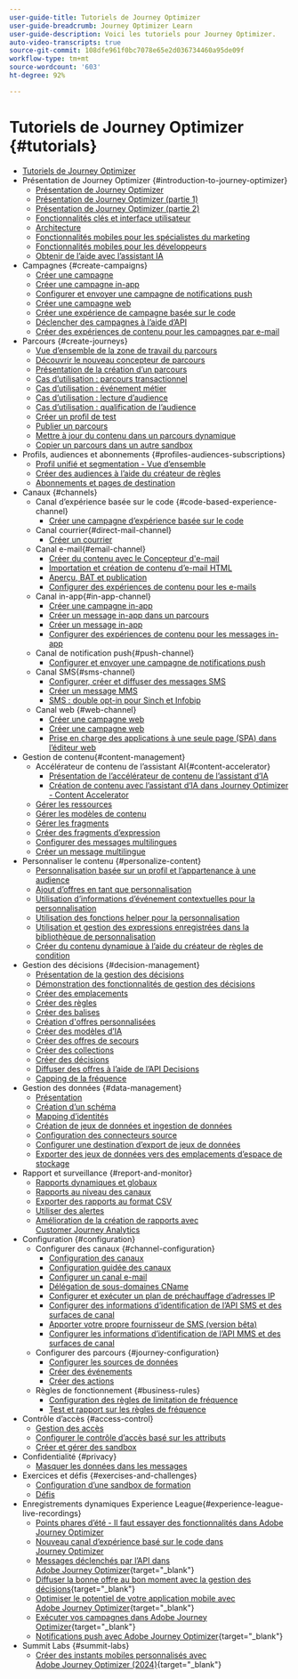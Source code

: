```yaml
---
user-guide-title: Tutoriels de Journey Optimizer
user-guide-breadcrumb: Journey Optimizer Learn
user-guide-description: Voici les tutoriels pour Journey Optimizer.
auto-video-transcripts: true
source-git-commit: 108dfe961f0bc7078e65e2d036734460a95de09f
workflow-type: tm+mt
source-wordcount: '603'
ht-degree: 92%

---
```



# Tutoriels de Journey Optimizer {#tutorials}

+ [Tutoriels de Journey Optimizer](/help/_ajo-main/overview.md)
+ Présentation de Journey Optimizer {#introduction-to-journey-optimizer}
   + [Présentation de Journey Optimizer](/help/introduction/introduction.md)
   + [Présentation de Journey Optimizer (partie 1)](/help/introduction/journey-optimizer-overview-part-1.md)
   + [Présentation de Journey Optimizer (partie 2)](/help/introduction/journey-optimizer-overview-part-2.md)
   + [Fonctionnalités clés et interface utilisateur](/help/introduction/key-capabilities-and-user-interface.md)
   + [Architecture](/help/introduction/architecture.md)
   + [Fonctionnalités mobiles pour les spécialistes du marketing](/help/channels/mobile-capabilities.md)
   + [Fonctionnalités mobiles pour les développeurs](/help/channels/mobile-capabilities-for-developers.md)
   + [Obtenir de l’aide avec l’assistant IA](/help/ai-assistant.md)
+ Campagnes {#create-campaigns}
   + [Créer une campagne](/help/create-campaigns/create-a-campaign.md)
   + [Créer une campagne in-app](/help/create-campaigns/in-app.md)
   + [Configurer et envoyer une campagne de notifications push](/help/create-campaigns/push-campaign.md)
   + [Créer une campagne web](/help/create-campaigns/web-campaign.md)
   + [Créer une expérience de campagne basée sur le code](https://experienceleague.adobe.com/fr/docs/journey-optimizer-learn/tutorials/channels/code-based-experience-channel/create-a-code-based-experience-campaign)
   + [Déclencher des campagnes à l’aide d’API](/help/create-campaigns/api-triggered-campaigns.md)
   + [Créer des expériences de contenu pour les campagnes par e-mail](/help/create-campaigns/content-experiments.md)
+ Parcours {#create-journeys}
   + [Vue d’ensemble de la zone de travail du parcours](/help/create-journeys/overview-over-the-journey-canvas.md)
   + [Découvrir le nouveau concepteur de parcours](/help/create-journeys/new-journey-designer.md)
   + [Présentation de la création d’un parcours](/help/create-journeys/introduction-to-building-a-journey.md)
   + [Cas d’utilisation : parcours transactionnel](/help/create-journeys/use-case-transactional-journey.md)
   + [Cas d’utilisation : événement métier](/help/create-journeys/use-case-business-event.md)
   + [Cas d’utilisation : lecture d’audience](/help/create-journeys/use-case-read-audience.md)
   + [Cas d’utilisation : qualification de l’audience](/help/create-journeys/use-case-audience-qualification.md)
   + [Créer un profil de test](/help/create-journeys/test-a-journey.md)
   + [Publier un parcours](/help/create-journeys/publish-a-journey.md)
   + [Mettre à jour du contenu dans un parcours dynamique](/help/create-journeys/update-content-in-live-journey.md)
   + [Copier un parcours dans un autre sandbox](/help/create-journeys/copy-a-journey.md)
+ Profils, audiences et abonnements {#profiles-audiences-subscriptions}
   + [Profil unifié et segmentation - Vue d’ensemble](/help/profiles-audiences-subscriptions/unified-profile-and-segmentation-overview.md)
   + [Créer des audiences à l’aide du créateur de règles](/help/profiles-audiences-subscriptions/create-audiences-using-the-rule-builder.md)
   + [Abonnements et pages de destination](/help/subscriptions-and-landing-pages.md)
+ Canaux {#channels}
   + Canal d’expérience basée sur le code {#code-based-experience-channel}
      + [Créer une campagne d’expérience basée sur le code](/help/channels/create-a-code-based-experience-campaign.md)
   + Canal courrier{#direct-mail-channel}
      + [Créer un courrier](/help/channels/direct-mail.md)
   + Canal e-mail{#email-channel}
      + [Créer du contenu avec le Concepteur d&#39;e-mail](/help/channels/create-content-with-the-email-designer.md)
      + [Importation et création de contenu d’e-mail HTML](/help/channels/import-and-author-html-email-content.md)
      + [Aperçu, BAT et publication](/help/channels/preview-proof-and-publish.md)
      + [Configurer des expériences de contenu pour les e-mails](/help/experimentation/content-experiments-for-emails.md)
   + Canal in-app{#in-app-channel}
      + [Créer une campagne in-app](/help/channels/create-an-in-app-campaign.md)
      + [Créer un message in-app dans un parcours](/help/channels/create-an-in-app-message-in-a-journey.md)
      + [Créer un message in-app](/help/channels/author-in-app-messages.md)
      + [Configurer des expériences de contenu pour les messages in-app](/help/experimentation/content-experiments-for-in-app-messages.md)
   + Canal de notification push{#push-channel}
      + [Configurer et envoyer une campagne de notifications push](/help/channels/create-a-push-campaign.md)
   + Canal SMS{#sms-channel}
      + [Configurer, créer et diffuser des messages SMS](/help/channels/author-sms-messages.md)
      + [Créer un message MMS](/help/channels/author-mms.md)
      + [SMS : double opt-in pour Sinch et Infobip](/help/channels/sms-double-opt-in.md)
   + Canal web {#web-channel}
      + [Créer une campagne web](/help/channels/create-a-web-campaign.md)
      + [Créer une campagne web](/help/channels/author-a-web-campaign.md)
      + [Prise en charge des applications à une seule page (SPA) dans l’éditeur web](/help/channels/singel-page-application-support.md)
+ Gestion de contenu{#content-management}
   + Accélérateur de contenu de l’assistant AI{#content-accelerator}
      + [Présentation de l’accélérateur de contenu de l’assistant d’IA](/help/content-management/introduction-to-the-ai-assistant-content-accelerator.md)
      + [Création de contenu avec l’assistant d’IA dans Journey Optimizer - Content Accelerator](/help/content-management/create-content-with-the-ai-assistant-content-accelerator.md)
   + [Gérer les ressources](/help/assets-essentials-overview.md)
   + [Gérer les modèles de contenu](/help/content-management/content-templates.md)
   + [Gérer les fragments](/help/content-management/manage-fragments.md)
   + [Créer des fragments d’expression](/help/content-management/expression-fragments.md)
   + [Configurer des messages multilingues](/help/content-management/set-up-multilingual-messages.md)
   + [Créer un message multilingue](/help/content-management/create-multilingual-messages.md)
+ Personnaliser le contenu {#personalize-content}
   + [Personnalisation basée sur un profil et l’appartenance à une audience](/help/personalize-content/profile-and-audience-membership-based-personalization.md)
   + [Ajout d’offres en tant que personnalisation](/help/personalize-content/add-offer-decisioning-to-messages.md)
   + [Utilisation d’informations d’événement contextuelles pour la personnalisation](/help/personalize-content/use-contextual-event-information-for-personalization.md)
   + [Utilisation des fonctions helper pour la personnalisation](/help/personalize-content/use-helper-functions-for-personalization.md)
   + [Utilisation et gestion des expressions enregistrées dans la bibliothèque de personnalisation](/help/personalize-content/use-and-manage-saved-expressions-in-personalization-library.md)
   + [Créer du contenu dynamique à l’aide du créateur de règles de condition](/help/personalize-content/create-dynamic-content.md)
+ Gestion des décisions {#decision-management}
   + [Présentation de la gestion des décisions](/help/decision-management/introduction-to-decision-management.md)
   + [Démonstration des fonctionnalités de gestion des décisions](/help/decision-management/demo-of-decision-management-capabilities.md)
   + [Créer des emplacements](/help/decision-management/create-placements.md)
   + [Créer des règles](/help/decision-management/create-rules.md)
   + [Créer des balises](/help/decision-management/create-tags.md)
   + [Création d&#39;offres personnalisées](/help/decision-management/create-personalized-offers.md)
   + [Créer des modèles d’IA](/help/decision-management/create-ai-models.md)
   + [Créer des offres de secours](/help/decision-management/create-fallback-offers.md)
   + [Créer des collections](/help/decision-management/create-collections.md)
   + [Créer des décisions](/help/decision-management/create-decisions.md)
   + [Diffuser des offres à l’aide de l’API Decisions](/help/decision-management/deliver-offers-with-the-decisions-api.md)
   + [Capping de la fréquence](/help/decision-management/frequency-capping.md)
+ Gestion des données {#data-management}
   + [Présentation](/help/data-management/set-up-data-overview.md)
   + [Création d’un schéma](/help/data-management/create-schema.md)
   + [Mapping d’identités](/help/data-management/map-identities.md)
   + [Création de jeux de données et ingestion de données](/help/data-management/create-datasets-and-ingest-data.md)
   + [Configuration des connecteurs source](/help/data-management/configure-source-connectors.md)
   + [Configurer une destination d’export de jeux de données](/help/data-management/configure-dataset-export-destination.md)
   + [Exporter des jeux de données vers des emplacements d’espace de stockage](/help/data-management/export-datasets.md)
+ Rapport et surveillance {#report-and-monitor}
   + [Rapports dynamiques et globaux](/help/report-and-monitor/live-and-global-reports.md)
   + [Rapports au niveau des canaux](/help/report-and-monitor/channel-level-reports.md)
   + [Exporter des rapports au format CSV](/help/report-and-monitor/export-reports-in-csv-format.md)
   + [Utiliser des alertes](/help/administration/alerts.md)
   + [Amélioration de la création de rapports avec Customer Journey Analytics](/help/report-and-monitor/enhanced-reporting-with-customer-journey-analytics.md)
+ Configuration {#configuration}
   + Configurer des canaux {#channel-configuration}
      + [Configuration des canaux](/help/set-up-channels/configure-channels.md)
      + [Configuration guidée des canaux](/help/set-up-channels/guided-channel-setup.md)
      + [Configurer un canal e-mail](/help/set-up-channels/set-up-email-channel.md)
      + [Délégation de sous-domaines CName](/help/set-up-channels/delegate-cname-subdomains.md)
      + [Configurer et exécuter un plan de préchauffage d’adresses IP](/help/administration/set-up-and-execute-an-ip-warmup-plan.md)
      + [Configurer des informations d’identification de l’API SMS et des surfaces de canal](/help/set-up-channels/set-up-sms-channel.md)
      + [Apporter votre propre fournisseur de SMS (version bêta)](/help/set-up-channels/bring-your-own-sms-provider.md)
      + [Configurer les informations d’identification de l’API MMS et des surfaces de canal](/help/set-up-channels/configure-mms-api-credentials-and-channel-surfaces.md)
   + Configurer des parcours {#journey-configuration}
      + [Configurer les sources de données](/help/set-up-journeys/configure-data-sources.md)
      + [Créer des événements](/help/set-up-journeys/create-events.md)
      + [Créer des actions](/help/set-up-journeys/create-actions.md)
   + Règles de fonctionnement {#business-rules}
      + [Configuration des règles de limitation de fréquence](/help/configuration/configure-frequency-capping-rules.md)
      + [Test et rapport sur les règles de fréquence](/help/configuration/test-and-report-on-frequency-rules.md)
+ Contrôle d’accès {#access-control}
   + [Gestion des accès](/help/set-up-access/access-management.md)
   + [Configurer le contrôle d’accès basé sur les attributs](/help/administration/attribute-based-access-control.md)
   + [Créer et gérer des sandbox](/help/set-up-access/create-and-manage-sandboxes.md)
+ Confidentialité {#privacy}
   + [Masquer les données dans les messages](/help/privacy/mask-data-in-messages.md)
+ Exercices et défis {#exercises-and-challenges}
   + [Configuration d’une sandbox de formation](https://experienceleague.adobe.com/docs/journey-optimizer-learn/configure-a-training-sandbox/introduction-and-prerequisites.html?lang=fr)
   + [Défis](https://experienceleague.adobe.com/docs/journey-optimizer-learn/challenges/introduction-and-prerequisites.html?lang=fr)
+ Enregistrements dynamiques Experience League{#experience-league-live-recordings}
   + [Points phares d’été - Il faut essayer des fonctionnalités dans Adobe Journey Optimizer](https://experienceleague.adobe.com/en/docs/events/experience-league-live-recordings/episodes/exl-live-episode-08-28-24)
   + [Nouveau canal d’expérience basé sur le code dans Journey Optimizer](https://experienceleague.adobe.com/fr/docs/events/experience-league-live-recordings/episodes/exl-live-episode-04-24-24)
   + [Messages déclenchés par l’API dans Adobe Journey Optimizer](https://experienceleague.adobe.com/docs/events/experience-league-live-recordings/episodes/exl-live-episode-8-23-23.html?lang=fr){target="_blank"}
   + [Diffuser la bonne offre au bon moment avec la gestion des décisions](https://experienceleague.adobe.com/docs/events/experience-league-live-recordings/episodes/exl-live-episode-10-25-22.html?lang=fr){target="_blank"}
   + [Optimiser le potentiel de votre application mobile avec Adobe Journey Optimizer](https://experienceleague.adobe.com/docs/events/experience-league-live-recordings/episodes/exl-live-episode-5-24-23.html?lang=fr){target="_blank"}
   + [Exécuter vos campagnes dans Adobe Journey Optimizer](https://experienceleague.adobe.com/docs/events/experience-league-live-recordings/episodes/exl-live-episode-09-22-22.html?lang=fr){target="_blank"}
   + [Notifications push avec Adobe Journey Optimizer](https://experienceleague.adobe.com/docs/events/experience-league-live-recordings/episodes/exl-live-episode-05-12-22.html?lang=fr){target="_blank"}
+ Summit Labs {#summit-labs}
   + [Créer des instants mobiles personnalisés avec Adobe Journey Optimizer (2024)](https://experienceleague.adobe.com/fr/docs/journey-optimizer-learn/summit-labs/lab-overview){target="_blank"}

